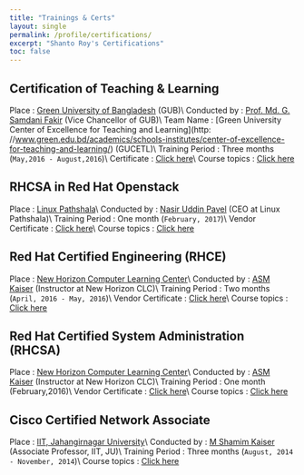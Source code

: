 ```yaml
---
title: "Trainings & Certs"
layout: single
permalink: /profile/certifications/
excerpt: "Shanto Roy's Certifications"
toc: false
---
```


## Certification of Teaching & Learning

Place : [Green University of Bangladesh](http://www.green.edu.bd) (GUB)\\
Conducted by : [Prof. Md. G. Samdani Fakir](https://www.linkedin.com/in/prof-md-g-samdani-fakir-064a7472/) (Vice Chancellor of GUB)\\
Team Name : [Green University Center of Excellence for Teaching and Learning](http:
//www.green.edu.bd/academics/schools-institutes/center-of-excellence-for-teaching-and-learning/) (GUCETL)\\
Training Period : Three months    (`May,2016 - August,2016`)\\
Certificate : [Click here](https://drive.google.com/file/d/10PgC3TwAfEQmwBoa2juS9VZm5QuCT-2Q/view)\\
Course topics : [Click here](https://sites.google.com/site/shantoroyiit/trainings/certification-in-teaching-learning)


## RHCSA in Red Hat Openstack   

Place : [Linux Pathshala](http://www.linuxpathshala.com)\\
Conducted by : [Nasir Uddin Pavel](https://www.linkedin.com/in/nasir-uddin-pavel-94575657/) (CEO at Linux Pathshala)\\
Training Period : One month    (`February, 2017`)\\
Vendor Certificate : [Click here](https://drive.google.com/file/d/15crPjt2yeBDyStcwMIU8tCQlYX0b-RPd/view)\\
Course topics : [Click here](https://sites.google.com/site/shantoroyiit/trainings/rhcsa-in-openstack)

## Red Hat Certified Engineering (RHCE)

Place : [New Horizon Computer Learning Center](https://dhaka.newhorizons.com)\\
Conducted by : [ASM Kaiser](https://www.facebook.com/7he.0n3) (Instructor at New Horizon CLC)\\
Training Period : Two months   (`April, 2016 - May, 2016`)\\
Vendor Certificate : [Click here](https://drive.google.com/open?id=0B8JAvfQn3CY7N1JUV3ltbk5Ba1k)\\
Course topics : [Click here](https://sites.google.com/site/shantoroyiit/trainings/rhce)

## Red Hat Certified System Administration (RHCSA)

Place : [New Horizon Computer Learning Center](https://dhaka.newhorizons.com)\\
Conducted by : [ASM Kaiser](https://www.facebook.com/7he.0n3) (Instructor at New Horizon CLC)\\
Training Period : One month   (February,2016)\\
Vendor Certificate : [Click here](https://drive.google.com/file/d/0B8JAvfQn3CY7QTl1bWh2ckpnM1k/view)\\
Course topics : [Click here](https://sites.google.com/site/shantoroyiit/trainings/rhcsa)



## Cisco Certified Network Associate

Place : [IIT, Jahangirnagar University](http://juniv.edu/institute/iit)\\
Conducted by : [M Shamim Kaiser](https://www.linkedin.com/in/m-shamim-kaiser-5b49a262/) (Associate Professor, IIT, JU)\\
Training Period : Three months   (`August, 2014 - November, 2014`)\\
Course topics : [Click here](https://learningnetwork.cisco.com/community/certifications/ccna/ccna-exam/exam-topics)
